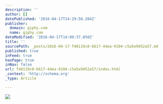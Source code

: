 ```yaml
---
description: ''
author: []
datePublished: '2016-04-17T14:29:50.204Z'
publisher:
  domain: giphy.com
  name: giphy.com
dateModified: '2016-04-17T14:09:37.850Z'
title: ''
sourcePath: _posts/2016-04-17-f48119c0-b617-44ea-9104-c5a5e9452a57.md
published: true
inFeed: true
hasPage: true
inNav: false
url: f48119c0-b617-44ea-9104-c5a5e9452a57/index.html
_context: 'http://schema.org'
_type: Article

---
```

![](https://media.giphy.com/media/32cwDXQPwW0nu/giphy.gif)